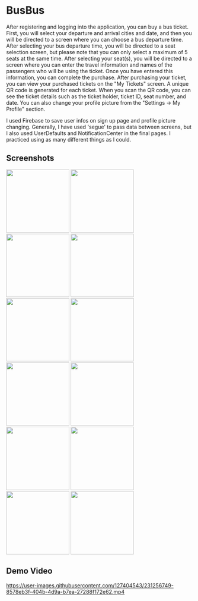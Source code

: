 # BusBus
After registering and logging into the application, you can buy a bus ticket. First, you will select your departure and arrival cities and date, and then you will be directed to a screen where you can choose a bus departure time. After selecting your bus departure time, you will be directed to a seat selection screen, but please note that you can only select a maximum of 5 seats at the same time. After selecting your seat(s), you will be directed to a screen where you can enter the travel information and names of the passengers who will be using the ticket. Once you have entered this information, you can complete the purchase. After purchasing your ticket, you can view your purchased tickets on the "My Tickets" screen. A unique QR code is generated for each ticket. When you scan the QR code, you can see the ticket details such as the ticket holder, ticket ID, seat number, and date. You can also change your profile picture from the "Settings -> My Profile" section.

I used Firebase to save user infos on sign up page and profile picture changing. Generally, I have used 'segue' to pass data between screens, but I also used UserDefaults and NotificationCenter in the final pages. I practiced using as many different things as I could.


## Screenshots
<img width="170" src="https://user-images.githubusercontent.com/127404543/231181057-bde1e508-205a-427d-84f8-39f83bb5d3f9.png"> <img width="170" src="https://user-images.githubusercontent.com/127404543/231181116-b53aaf97-7b4d-4684-8b1f-b96c0e3b3ccc.png">
<img width="170" src="https://user-images.githubusercontent.com/127404543/231181139-b0cd7d98-7df5-4f38-a362-a643e132437f.png">
<img width="170" src="https://user-images.githubusercontent.com/127404543/231181162-01519363-9026-4a05-8411-10f049f3e75d.png">
<img width="170" src="https://user-images.githubusercontent.com/127404543/231181317-4a44dddd-4365-4bf1-a5d8-b872edd9ed63.png">
<img width="170" src="https://user-images.githubusercontent.com/127404543/231181334-f8a96dd0-3634-4c82-9822-720df0de3d59.png">
<img width="170" src="https://user-images.githubusercontent.com/127404543/231181353-bc0a7e51-c7d0-4a84-b4c0-554caf139ac1.png">
<img width="170" src="https://user-images.githubusercontent.com/127404543/231258183-c7509837-9c4c-4699-9c72-7d07fc600535.png">
<img width="170" src="https://user-images.githubusercontent.com/127404543/231257819-276732e6-61a1-4cf7-a01d-9556b30a896e.png">
<img width="170" src="https://user-images.githubusercontent.com/127404543/231181579-cb27f0f8-24b0-4c6f-83d1-1d36f6d3a8a1.png">
<img width="170" src="https://user-images.githubusercontent.com/127404543/231181620-1da1794e-4574-4d9c-909f-20df415eb15f.png">
<img width="170" src="https://user-images.githubusercontent.com/127404543/231181649-d361808a-6d2b-4b13-8fb2-dd9e86fd957f.png">



## Demo Video
https://user-images.githubusercontent.com/127404543/231256749-8578eb3f-404b-4d9a-b7ea-27288f172e62.mp4
